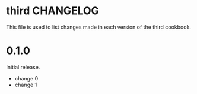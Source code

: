 # third CHANGELOG

This file is used to list changes made in each version of the third cookbook.

# 0.1.0

Initial release.

- change 0
- change 1

